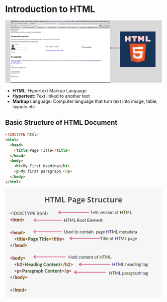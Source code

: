# Introduction to HTML

![define structure of webpage using html](./assets/introduction-to-html.png)

- **HTML**: Hypertext Markup Language
- **Hypertext**: Text linked to another text
- **Markup** Language: Computer language that turn text into image, table, layouts etc

## Basic Structure of HTML Document

```html
<!DOCTYPE html>
<html>
  <head>
    <title>Page Title</title>
  </head>
  <body>
    <h1>My First Heading</h1>
    <p>My first paragraph.</p>
  </body>
</html>
```

![basic structure of html document](./assets/html-basic-structure.png)
